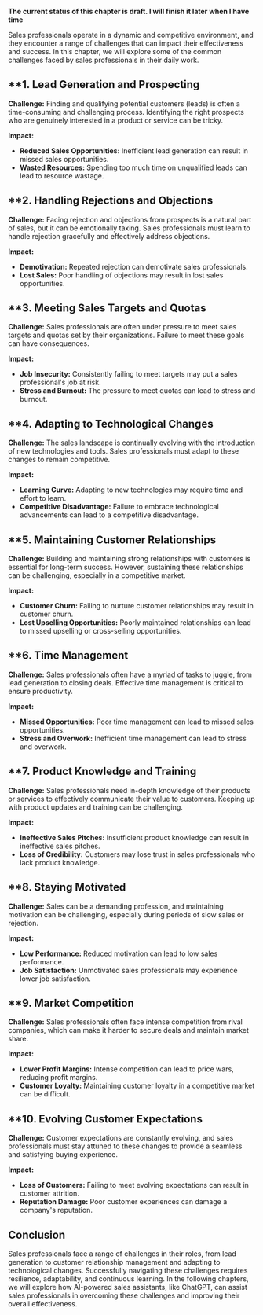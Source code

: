 **The current status of this chapter is draft. I will finish it later when I have time**

Sales professionals operate in a dynamic and competitive environment, and they encounter a range of challenges that can impact their effectiveness and success. In this chapter, we will explore some of the common challenges faced by sales professionals in their daily work.

\*\*1. **Lead Generation and Prospecting**
------------------------------------------

**Challenge:** Finding and qualifying potential customers (leads) is often a time-consuming and challenging process. Identifying the right prospects who are genuinely interested in a product or service can be tricky.

**Impact:**

* **Reduced Sales Opportunities:** Inefficient lead generation can result in missed sales opportunities.
* **Wasted Resources:** Spending too much time on unqualified leads can lead to resource wastage.

\*\*2. **Handling Rejections and Objections**
---------------------------------------------

**Challenge:** Facing rejection and objections from prospects is a natural part of sales, but it can be emotionally taxing. Sales professionals must learn to handle rejection gracefully and effectively address objections.

**Impact:**

* **Demotivation:** Repeated rejection can demotivate sales professionals.
* **Lost Sales:** Poor handling of objections may result in lost sales opportunities.

\*\*3. **Meeting Sales Targets and Quotas**
-------------------------------------------

**Challenge:** Sales professionals are often under pressure to meet sales targets and quotas set by their organizations. Failure to meet these goals can have consequences.

**Impact:**

* **Job Insecurity:** Consistently failing to meet targets may put a sales professional's job at risk.
* **Stress and Burnout:** The pressure to meet quotas can lead to stress and burnout.

\*\*4. **Adapting to Technological Changes**
--------------------------------------------

**Challenge:** The sales landscape is continually evolving with the introduction of new technologies and tools. Sales professionals must adapt to these changes to remain competitive.

**Impact:**

* **Learning Curve:** Adapting to new technologies may require time and effort to learn.
* **Competitive Disadvantage:** Failure to embrace technological advancements can lead to a competitive disadvantage.

\*\*5. **Maintaining Customer Relationships**
---------------------------------------------

**Challenge:** Building and maintaining strong relationships with customers is essential for long-term success. However, sustaining these relationships can be challenging, especially in a competitive market.

**Impact:**

* **Customer Churn:** Failing to nurture customer relationships may result in customer churn.
* **Lost Upselling Opportunities:** Poorly maintained relationships can lead to missed upselling or cross-selling opportunities.

\*\*6. **Time Management**
--------------------------

**Challenge:** Sales professionals often have a myriad of tasks to juggle, from lead generation to closing deals. Effective time management is critical to ensure productivity.

**Impact:**

* **Missed Opportunities:** Poor time management can lead to missed sales opportunities.
* **Stress and Overwork:** Inefficient time management can lead to stress and overwork.

\*\*7. **Product Knowledge and Training**
-----------------------------------------

**Challenge:** Sales professionals need in-depth knowledge of their products or services to effectively communicate their value to customers. Keeping up with product updates and training can be challenging.

**Impact:**

* **Ineffective Sales Pitches:** Insufficient product knowledge can result in ineffective sales pitches.
* **Loss of Credibility:** Customers may lose trust in sales professionals who lack product knowledge.

\*\*8. **Staying Motivated**
----------------------------

**Challenge:** Sales can be a demanding profession, and maintaining motivation can be challenging, especially during periods of slow sales or rejection.

**Impact:**

* **Low Performance:** Reduced motivation can lead to low sales performance.
* **Job Satisfaction:** Unmotivated sales professionals may experience lower job satisfaction.

\*\*9. **Market Competition**
-----------------------------

**Challenge:** Sales professionals often face intense competition from rival companies, which can make it harder to secure deals and maintain market share.

**Impact:**

* **Lower Profit Margins:** Intense competition can lead to price wars, reducing profit margins.
* **Customer Loyalty:** Maintaining customer loyalty in a competitive market can be difficult.

\*\*10. **Evolving Customer Expectations**
------------------------------------------

**Challenge:** Customer expectations are constantly evolving, and sales professionals must stay attuned to these changes to provide a seamless and satisfying buying experience.

**Impact:**

* **Loss of Customers:** Failing to meet evolving expectations can result in customer attrition.
* **Reputation Damage:** Poor customer experiences can damage a company's reputation.

**Conclusion**
--------------

Sales professionals face a range of challenges in their roles, from lead generation to customer relationship management and adapting to technological changes. Successfully navigating these challenges requires resilience, adaptability, and continuous learning. In the following chapters, we will explore how AI-powered sales assistants, like ChatGPT, can assist sales professionals in overcoming these challenges and improving their overall effectiveness.
